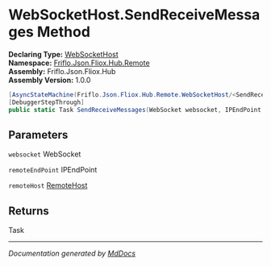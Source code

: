 ﻿<!--  
  <auto-generated>   
    The contents of this file were generated by a tool.  
    Changes to this file may be list if the file is regenerated  
  </auto-generated>   
-->

# WebSocketHost.SendReceiveMessages Method

**Declaring Type:** [WebSocketHost](../index.md)  
**Namespace:** [Friflo.Json.Fliox.Hub.Remote](../../index.md)  
**Assembly:** Friflo.Json.Fliox.Hub  
**Assembly Version:** 1.0.0

```csharp
[AsyncStateMachine(Friflo.Json.Fliox.Hub.Remote.WebSocketHost/<SendReceiveMessages>d__15)]
[DebuggerStepThrough]
public static Task SendReceiveMessages(WebSocket websocket, IPEndPoint remoteEndPoint, RemoteHost remoteHost);
```

## Parameters

`websocket`  WebSocket

`remoteEndPoint`  IPEndPoint

`remoteHost`  [RemoteHost](../../RemoteHost/index.md)

## Returns

Task

___

*Documentation generated by [MdDocs](https://github.com/ap0llo/mddocs)*
